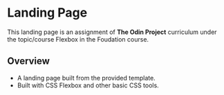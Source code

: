 # Landing Page
This landing page is an assignment of **The Odin Project** curriculum under the topic/course Flexbox in the Foudation course.
## Overview
- A landing page built from the provided template.
- Built with CSS Flexbox and other basic CSS tools.
